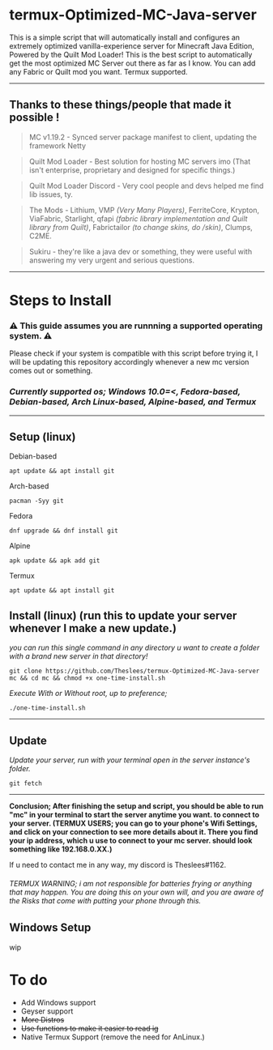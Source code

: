 # termux-Optimized-MC-Java-server
This is a simple script that will automatically install and configures an extremely optimized vanilla-experience server for Minecraft Java Edition, Powered by the Quilt Mod Loader! This is the best script to automatically get the most optimized MC Server out there as far as I know. You can add any Fabric or Quilt mod you want. Termux supported.

----------------------------------------------------------------------
## Thanks to these things/people that made it possible !
> MC v1.19.2 - Synced server package manifest to client, updating the framework Netty

> Quilt Mod Loader - Best solution for hosting MC servers imo (That isn't enterprise, proprietary and designed for specific things.)

> Quilt Mod Loader Discord - Very cool people and devs helped me find lib issues, ty.

> The Mods - Lithium, VMP *(Very Many Players)*, FerriteCore, Krypton, ViaFabric, Starlight, qfapi *(fabric library implementation and Quilt library from Quilt)*, Fabrictailor *(to change skins, do /skin)*, Clumps, C2ME.

> Sukiru - they're like a java dev or something, they were useful with answering my very urgent and serious questions.

------------------------------------------------------------------
# Steps to Install

### ⚠️ This guide assumes you are runnning a supported operating system.  ⚠️
Please check if your system is compatible with this script before trying it, I will be updating this repository accordingly whenever a new mc version comes out or something.

### ***Currently supported os; Windows 10.0=<, Fedora-based, Debian-based, Arch Linux-based, Alpine-based, and Termux***

-----------------------------------------------------------------
## Setup (linux)
Debian-based

`apt update && apt install git`

Arch-based

`pacman -Syy git`

Fedora

`dnf upgrade && dnf install git`

Alpine

`apk update && apk add git`

Termux

`apt update && apt install git`

## Install (linux) (run this to update your server whenever I make a new update.)

*you can run this single command in any directory u want to create a folder with a brand new server in that directory!*

`git clone https://github.com/Theslees/termux-Optimized-MC-Java-server mc && cd mc && chmod +x one-time-install.sh`

*Execute With or Without root, up to preference;*

`./one-time-install.sh`

-----------------------------------------------
## Update

*Update your server, run with your terminal open in the server instance's folder.*

`git fetch` 

---------------------------------------------------------------------------------------------------------------------------------------
**Conclusion; After finishing the setup and script, you should be able to run "mc" in your terminal to start the server anytime you want. to connect to your server. (TERMUX USERS; you can go to your phone's Wifi Settings, and click on your connection to see more details about it. There you find your ip address, which u use to connect to your mc server. should look something like 192.168.0.XX.)**

If u need to contact me in any way, my discord is Theslees#1162.

###### TERMUX WARNING; i am not responsible for batteries frying or anything that may happen. You are doing this on your own will, and you are aware of the Risks that come with putting your phone through this.

## Windows Setup
wip

# To do
- Add Windows support
- Geyser support
- ~~More Distros~~
- ~~Use functions to make it easier to read ig~~
- Native Termux Support (remove the need for AnLinux.)
